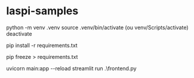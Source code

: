 # laspi-samples

python -m venv .venv
source .venv/bin/activate (ou venv/Scripts/activate)
deactivate

pip install -r requirements.txt

pip freeze > requirements.txt

uvicorn main:app --reload
streamlit run .\frontend.py